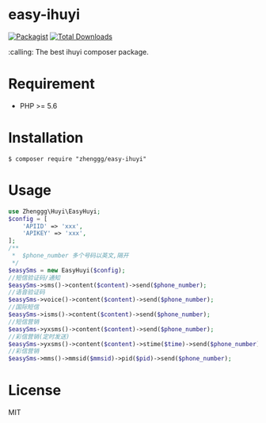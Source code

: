 # easy-ihuyi

[![Packagist](https://img.shields.io/packagist/l/zhenggg/easy-ihuyi.svg?maxAge=2592000)](https://packagist.org/packages/zhenggg/easy-ihuyi)
[![Total Downloads](https://img.shields.io/packagist/dt/zhenggg/easy-ihuyi.svg?style=flat-square)](https://packagist.org/packages/zhenggg/easy-ihuyi)

<p>:calling: The best ihuyi composer package.</p>

# Requirement

- PHP >= 5.6

# Installation

```shell
$ composer require "zhenggg/easy-ihuyi"
```

# Usage

```php
use Zhenggg\Huyi\EasyHuyi;
$config = [
    'APIID' => 'xxx',
    'APIKEY' => 'xxx',
];
/**
 *  $phone_number 多个号码以英文,隔开
 */
$easySms = new EasyHuyi($config);
//短信验证码/通知
$easySms->sms()->content($content)->send($phone_number);
//语音验证码
$easySms->voice()->content($content)->send($phone_number);
//国际短信
$easySms->isms()->content($content)->send($phone_number);
//短信营销
$easySms->yxsms()->content($content)->send($phone_number);
//彩信营销(定时发送) 
$easySms->yxsms()->content($content)->stime($time)->send($phone_number);
//彩信营销
$easySms->mms()->mmsid($mmsid)->pid($pid)->send($phone_number);
```
# License

MIT
